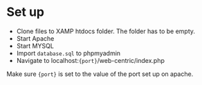 # Set up
- Clone files to XAMP htdocs folder. The folder has to be empty.
- Start Apache
- Start MYSQL
- Import `database.sql` to phpmyadmin
- Navigate to localhost:`{port}`/web-centric/index.php

Make sure `{port}` is set to the value of the port set up on apache.
